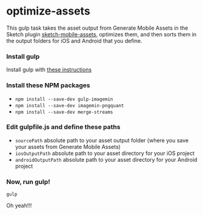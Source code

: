 # optimize-assets
This gulp task takes the asset output from Generate Mobile Assets in the Sketch plugin [sketch-mobile-assets](https://github.com/pixi-stix/sketch-mobile-assets/), optimizes them, and then sorts them in the output folders for iOS and Android that you define.

### Install gulp
Install gulp with [these instructions](https://github.com/gulpjs/gulp/blob/master/docs/getting-started.md)

### Install these NPM packages
* `npm install --save-dev gulp-imagemin`
* `npm install --save-dev imagemin-pngquant`
* `npm install --save-dev merge-streams`

### Edit gulpfile.js and define these paths
* `sourcePath` absolute path to your asset output folder (where you save your assets from Generate Mobile Assets)
* `iosOutputPath` absolute path to your asset directory for your iOS project
* `androidOutputPath` absolute path to your asset directory for your Android project

### Now, run gulp!
`gulp`

Oh yeah!!!
